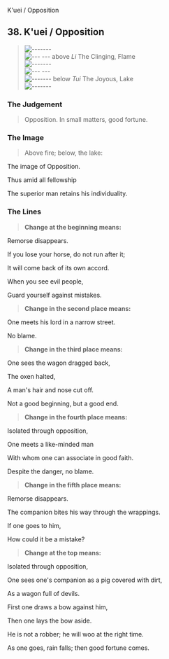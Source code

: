 K'uei / Opposition
## 38. K'uei / Opposition
> ![-------](../images/yangU.gif)   
> ![--- ---](../images/yinU.gif) above _Li_ The Clinging, Flame  
> ![-------](../images/yangU.gif)   
> ![--- ---](../images/yinU.gif)   
> ![-------](../images/yangU.gif) below _Tui_ The Joyous, Lake  
> ![-------](../images/yangU.gif)
### The Judgement
> Opposition. In small matters, good fortune.
### The Image
> Above fire; below, the lake:  
> 
 The image of Opposition.  
> 
 Thus amid all fellowship  
> 
 The superior man retains his individuality.
### The Lines

 > **Change at the beginning means:**  
> 
 Remorse disappears.  
> 
 If you lose your horse, do not run after it;  
> 
 It will come back of its own accord.  
> 
 When you see evil people,  
> 
 Guard yourself against mistakes.
 > **Change in the second place means:**  
> 
 One meets his lord in a narrow street.  
> 
 No blame.
 > **Change in the third place means:**  
> 
 One sees the wagon dragged back,  
> 
 The oxen halted,  
> 
 A man's hair and nose cut off.  
> 
 Not a good beginning, but a good end.
 > **Change in the fourth place means:**  
> 
 Isolated through opposition,  
> 
 One meets a like-minded man  
> 
 With whom one can associate in good faith.  
> 
 Despite the danger, no blame.
 > **Change in the fifth place means:**  
> 
 Remorse disappears.  
> 
 The companion bites his way through the wrappings.  
> 
 If one goes to him,  
> 
 How could it be a mistake?
 > **Change at the top means:**  
> 
 Isolated through opposition,  
> 
 One sees one's companion as a pig covered with dirt,  
> 
 As a wagon full of devils.  
> 
 First one draws a bow against him,  
> 
 Then one lays the bow aside.  
> 
 He is not a robber; he will woo at the right time.  
> 
 As one goes, rain falls; then good fortune comes.



